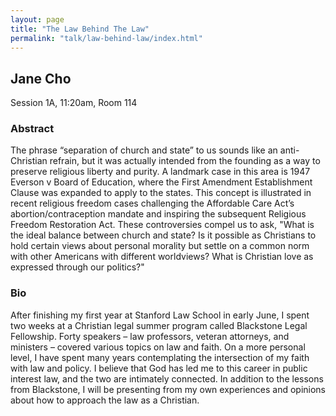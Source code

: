 ```yaml
---
layout: page
title: "The Law Behind The Law"
permalink: "talk/law-behind-law/index.html"
---
```


## <span class="talk-speaker">Jane Cho</span>

Session 1A, 11:20am, Room 114

### <span class="talk-abstract">Abstract</span>

The phrase “separation of church and state” to us sounds like an anti-Christian refrain, but it was actually intended from the founding as a way to preserve religious liberty and purity. A landmark case in this area is 1947 Everson v Board of Education, where the First Amendment Establishment Clause was expanded to apply to the states. This concept is illustrated in recent religious freedom cases challenging the Affordable Care Act’s abortion/contraception mandate and inspiring the subsequent Religious Freedom Restoration Act. These controversies compel us to ask, "What is the ideal balance between church and state? Is it possible as Christians to hold certain views about personal morality but settle on a common norm with other Americans with different worldviews? What is Christian love as expressed through our politics?"

### <span class="talk-bio">Bio</span>

After finishing my first year at Stanford Law School in early June, I spent two weeks at a Christian legal summer program called Blackstone Legal Fellowship. Forty speakers – law professors, veteran attorneys, and ministers – covered various topics on law and faith. On a more personal level, I have spent many years contemplating the intersection of my faith with law and policy. I believe that God has led me to this career in public interest law, and the two are intimately connected. In addition to the lessons from Blackstone, I will be presenting from my own experiences and opinions about how to approach the law as a Christian.
